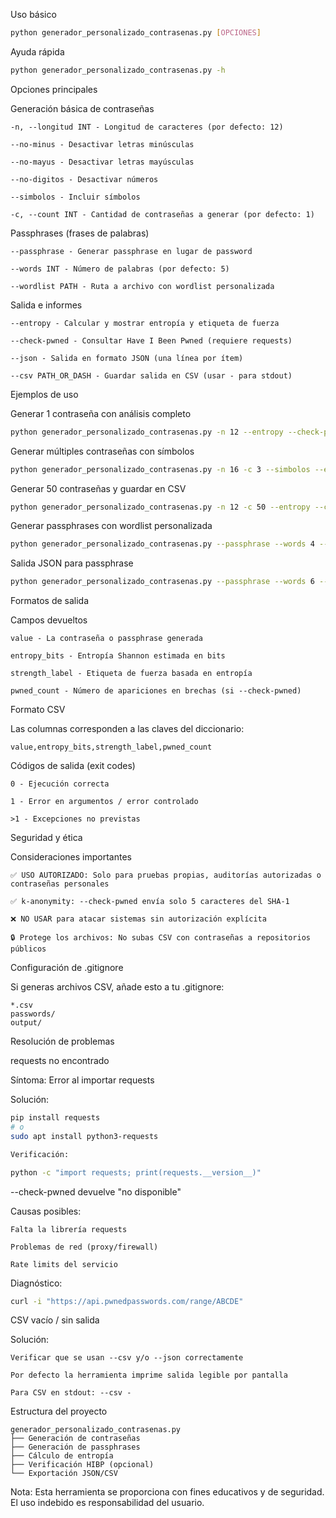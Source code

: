 Uso básico

```bash
python generador_personalizado_contrasenas.py [OPCIONES]
```

Ayuda rápida

```bash
python generador_personalizado_contrasenas.py -h
```

Opciones principales

Generación básica de contraseñas

```
-n, --longitud INT - Longitud de caracteres (por defecto: 12)

--no-minus - Desactivar letras minúsculas

--no-mayus - Desactivar letras mayúsculas

--no-digitos - Desactivar números

--simbolos - Incluir símbolos

-c, --count INT - Cantidad de contraseñas a generar (por defecto: 1)
```

Passphrases (frases de palabras)

```
--passphrase - Generar passphrase en lugar de password

--words INT - Número de palabras (por defecto: 5)

--wordlist PATH - Ruta a archivo con wordlist personalizada
```

Salida e informes

```
--entropy - Calcular y mostrar entropía y etiqueta de fuerza

--check-pwned - Consultar Have I Been Pwned (requiere requests)

--json - Salida en formato JSON (una línea por ítem)

--csv PATH_OR_DASH - Guardar salida en CSV (usar - para stdout)
```

Ejemplos de uso

Generar 1 contraseña con análisis completo

```bash
python generador_personalizado_contrasenas.py -n 12 --entropy --check-pwned
```

Generar múltiples contraseñas con símbolos

```bash
python generador_personalizado_contrasenas.py -n 16 -c 3 --simbolos --entropy --json
```

Generar 50 contraseñas y guardar en CSV

```bash
python generador_personalizado_contrasenas.py -n 12 -c 50 --entropy --csv salida.csv
```

Generar passphrases con wordlist personalizada

```bash
python generador_personalizado_contrasenas.py --passphrase --words 4 --wordlist diceware.txt -c 2 --entropy
```

Salida JSON para passphrase

```bash
python generador_personalizado_contrasenas.py --passphrase --words 6 --json
```

Formatos de salida

Campos devueltos

```
value - La contraseña o passphrase generada

entropy_bits - Entropía Shannon estimada en bits

strength_label - Etiqueta de fuerza basada en entropía

pwned_count - Número de apariciones en brechas (si --check-pwned)
```

Formato CSV

Las columnas corresponden a las claves del diccionario:

```csv
value,entropy_bits,strength_label,pwned_count
```

Códigos de salida (exit codes)

```
0 - Ejecución correcta

1 - Error en argumentos / error controlado

>1 - Excepciones no previstas
```

Seguridad y ética

Consideraciones importantes

```
✅ USO AUTORIZADO: Solo para pruebas propias, auditorías autorizadas o contraseñas personales

✅ k-anonymity: --check-pwned envía solo 5 caracteres del SHA-1

❌ NO USAR para atacar sistemas sin autorización explícita

🔒 Protege los archivos: No subas CSV con contraseñas a repositorios públicos
```

Configuración de .gitignore

Si generas archivos CSV, añade esto a tu .gitignore:

```text
*.csv
passwords/
output/
```

Resolución de problemas

requests no encontrado

Síntoma: Error al importar requests

Solución:

```bash
pip install requests
# o
sudo apt install python3-requests

Verificación:

python -c "import requests; print(requests.__version__)"
```

--check-pwned devuelve "no disponible"

Causas posibles:

```
Falta la librería requests

Problemas de red (proxy/firewall)

Rate limits del servicio
```

Diagnóstico:

```bash
curl -i "https://api.pwnedpasswords.com/range/ABCDE"
```

CSV vacío / sin salida

Solución:

```
Verificar que se usan --csv y/o --json correctamente

Por defecto la herramienta imprime salida legible por pantalla

Para CSV en stdout: --csv -
```

Estructura del proyecto

```text
generador_personalizado_contrasenas.py
├── Generación de contraseñas
├── Generación de passphrases  
├── Cálculo de entropía
├── Verificación HIBP (opcional)
└── Exportación JSON/CSV
```

Nota: Esta herramienta se proporciona con fines educativos y de seguridad. El uso indebido es responsabilidad del usuario.

